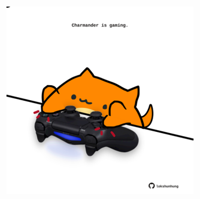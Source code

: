 <!-- built at 25/06/2025, 12:00:33 UTC -->
<p align="center">
  <img width="500" height="500" src="./ReadmeImage.svg">
</p>

